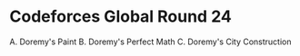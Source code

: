 # Codeforces Global Round 24

A. Doremy's Paint
B. Doremy's Perfect Math
C. Doremy's City Construction
